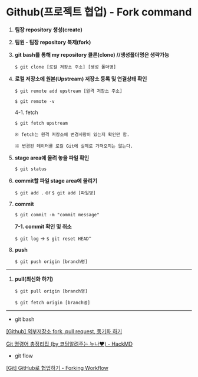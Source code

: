 # Github(프로젝트 협업) - Fork command


1. **팀장 repository 생성(create)**


1. **팀원 - 팀장 repository 복제(fork)**


1. **git bash를 통해 my repository 클론(clone) //생성폴더명은 생략가능**
    
    `$ git clone [로컬 저장소 주소] [생성 폴더명]`
    


1. **로컬 저장소에 원본(Upstream) 저장소 등록 및 연결상태 확인**
    
    `$ git remote add upstream [원격 저장소 주소]`
    
    `$ git remote -v`
    
    4-1. fetch
    
    `$ git fetch upstream`
    
    `※ fetch는 원격 저장소에 변경사항이 있는지 확인만 함.`
    
    `※ 변경된 데이터를 로컬 Git에 실제로 가져오지는 않는다.`
    

1. **stage area에 올려 놓을 파일 확인**
    
    `$ git status`
    


1. **commit할 파일 stage area에 올리기**
    
    `$ git add .` or `$ git add [파일명]`
    


1. **commit**
    
    `$ git commit -m "commit message"`
    
    **7-1. commit 확인 및 취소**
    
    `$ git log` → `$ git reset HEAD^`
    


1. **push**
    
    `$ git push origin [branch명]`
    
-----
1. **pull(최신화 하기)**

    `$ git pull origin [branch명]`
    
    `$ git fetch origin [branch명]`
---

- git bash

[[Github] 외부저장소 fork, pull request, 동기화 하기](https://velog.io/@jisubin12/Github-외부저장소-fork-pull-request-동기화-하기)

[Git 명령어 총정리집 (by 코딩알려주는 누나❤) - HackMD](https://hackmd.io/@oW_dDxdsRoSpl0M64Tfg2g/ByfwpNJ-K)

- git flow

[[Git] GitHub로 협업하기 - Forking Workflow](https://velog.io/@hyowon_lee/Git-GitHub로-협업하기-Forking-Workflow)
